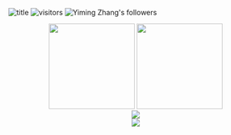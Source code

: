 ![title](https://img.shields.io/badge/GitHub-zlysm-brightgreen)
![visitors](https://komarev.com/ghpvc/?username=zlysm&color=yellow)
![Yiming Zhang's followers](https://img.shields.io/badge/dynamic/json?color=blue&label=Followers&query=%24.data.totalSubs&url=https%3A%2F%2Fapi.spencerwoo.com%2Fsubstats%2F%3Fsource%3Dgithub%26queryKey%3Dzlysm)

<div align="center">
<span>  </span>
<img height="170px" src="https://github-readme-stats.vercel.app/api?username=zlysm&theme=radical" /><span>  </span><img height="170px" src="https://github-readme-stats.vercel.app/api/top-langs/?username=zlysm&theme=radical&layout=compact&langs_count=8" />
<span>  </span>
</div>

<div align="center">
    <img  src="https://github-readme-streak-stats.herokuapp.com/?user=zlysm&theme=dark" />
</div>

<div align="center">
    <img src="https://activity-graph.herokuapp.com/graph?username=zlysm&theme=react-dark" />
</div>
